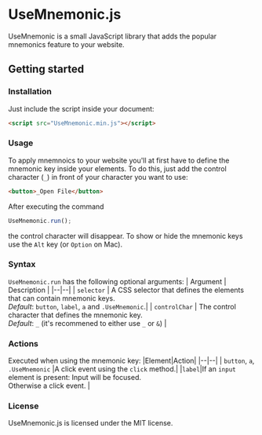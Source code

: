 # UseMnemonic.js
UseMnemonic is a small JavaScript library that adds the popular mnemonics feature to your website.

## Getting started

### Installation
Just include the script inside your document:
```html
<script src="UseMnemonic.min.js"></script>
```

### Usage
To apply mnemnoics to your website you'll at first have to define the mnemonic key inside your elements. To do this, just add the control character (`_`) in front of your character you want to use:
```html
<button>_Open File</button>
```
After executing the command
```js
UseMnemonic.run();
```
the control character will disappear. 
To show or hide the mnemonic keys use the `Alt` key (or `Option` on Mac).

### Syntax
 `UseMnemonic.run`  has the following optional arguments:
| Argument | Description |
|--|--|
| `selector` | A CSS selector that defines the elements that can contain mnemonic keys.<br><em>Default</em>: `button`, `label`, `a` and `.UseMnemonic`.|
| `controlChar` | The control character that defines the mnemonic key.<br><em>Default</em>: `_` (it's recommened to either use `_` or `&`) |



### Actions 
Executed when using the mnemonic key:
|Element|Action|
|--|--|
| `button`, `a`,<br>`.UseMnemonic` |A click event using the `click` method.|
|`label`|If an `input` element is present: Input will be focused.<br>Otherwise a click event. |

### License
UseMnemonic.js is licensed under the MIT license.
